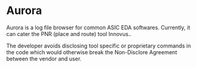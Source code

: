 # Aurora
Aurora is a log file browser for common ASIC EDA softwares. Currently, it can cater the PNR (place and route) tool Innovus..

The developer avoids disclosing tool specific or proprietary commands in the code which would otherwise break the Non-Disclore Agreement between the vendor and user.
